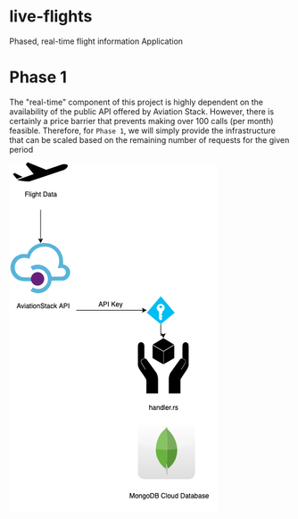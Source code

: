 # live-flights
Phased, real-time flight information Application

# Phase 1
The "real-time" component of this project is highly dependent on the availability of the public API offered by Aviation Stack. However, there is certainly a price barrier that prevents making over 100 calls (per month) feasible. Therefore, for `Phase 1`, we will simply provide the infrastructure that can be scaled based on the remaining number of requests for the given period

![image](docs/live-avionics.png)
